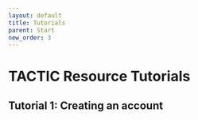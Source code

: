 ```yaml
---
layout: default
title: Tutorials
parent: Start
new_order: 3
---
```


# TACTIC Resource Tutorials

## Tutorial 1: Creating an account


